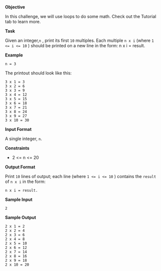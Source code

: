 ﻿**Objective**

In this challenge, we will use loops to do some math. Check out the Tutorial tab to learn more.

**Task**

Given an integer,`n` , print its first `10`  multiples. Each multiple `n x i`  (where `1 <= i <= 10` ) should be printed on a new line in the form: n x i = result.

**Example**

`n = 3`

The printout should look like this:

```
3 x 1 = 3
3 x 2 = 6
3 x 3 = 9
3 x 4 = 12
3 x 5 = 15
3 x 6 = 18
3 x 7 = 21
3 x 8 = 24
3 x 9 = 27
3 x 10 = 30
```

**Input Format**

A single integer, `n`.

**Constraints**

+ 2 <= n <= 20

**Output Format**

Print `10` lines of output; each line  (where `1 <= i <= 10` ) contains the `result` of `n x i` in the form: 

`n x i = result.`

**Sample Input**

`2`

**Sample Output**

```
2 x 1 = 2
2 x 2 = 4
2 x 3 = 6
2 x 4 = 8
2 x 5 = 10
2 x 6 = 12
2 x 7 = 14
2 x 8 = 16
2 x 9 = 18
2 x 10 = 20
```